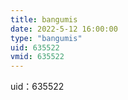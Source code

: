 ```yaml
---
title: bangumis
date: 2022-5-12 16:00:00
type: "bangumis"
uid: 635522
vmid: 635522
---
```

uid：635522
